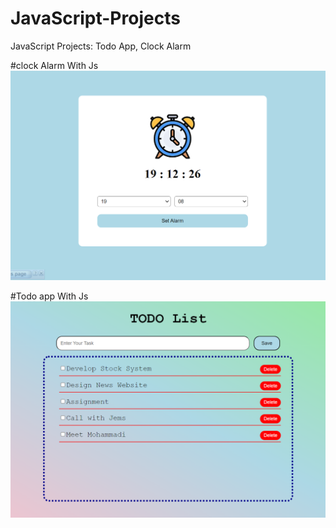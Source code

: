 # JavaScript-Projects
JavaScript Projects: Todo App, Clock Alarm

#clock Alarm With Js
![Screenshot](/clock/clock.png)


#Todo app With Js
![Screenshot](/todo/todo.png)
